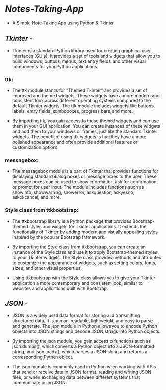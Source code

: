 # *Notes-Taking-App*

* A Simple Note-Taking App using Python & Tkinter

## *Tkinter* - 
* Tkinter is a standard Python library used for creating graphical user interfaces (GUIs). It provides a set of tools and widgets that allow you to build windows, buttons, menus, text entry fields, and other visual components for your Python applications.

### ttk:
* The ttk module stands for "Themed Tkinter" and provides a set of improved and themed widgets. These widgets have a more modern and consistent look across different operating systems compared to the default Tkinter widgets. The ttk module includes widgets like buttons, labels, entry fields, comboboxes, progress bars, and more.

* By importing ttk, you gain access to these themed widgets and can use them in your GUI application. You can create instances of these widgets and add them to your windows or frames, just like the standard Tkinter widgets. The benefit of using ttk widgets is that they have a more polished appearance and often provide additional features or customization options.

### messagebox: 
* The messagebox module is a part of Tkinter that provides functions for displaying standard dialog boxes or message boxes to the user. These message boxes can be used to show information, ask for confirmation, or prompt for user input. The module includes functions such as showinfo, showwarning, showerror, askquestion, askyesno, askokcancel, and more.

### Style class from ttkbootstrap:
* The ttkbootstrap library is a Python package that provides Bootstrap-themed styles and widgets for Tkinter applications. It extends the functionality of Tkinter by adding modern and visually appealing styles inspired by the popular Bootstrap framework.

* By importing the Style class from ttkbootstrap, you can create an instance of the Style class and use it to apply Bootstrap-themed styles to your Tkinter widgets. The Style class provides methods and attributes to customize the appearance of widgets, such as setting colors, fonts, sizes, and other visual properties.

* Using ttkbootstrap with the Style class allows you to give your Tkinter application a more contemporary and consistent look, similar to websites and applications built with Bootstrap.


## *JSON* - 
* JSON is a widely used data format for storing and transmitting structured data. It is human-readable, lightweight, and easy to parse and generate. The json module in Python allows you to encode Python objects into JSON strings and decode JSON strings into Python objects.

* By importing the json module, you gain access to functions such as json.dumps(), which converts a Python object into a JSON-formatted string, and json.loads(), which parses a JSON string and returns a corresponding Python object.

* The json module is commonly used in Python when working with APIs that send or receive data in JSON format, reading and writing JSON files, or when exchanging data between different systems that communicate using JSON.
